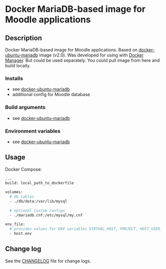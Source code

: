 # Docker MariaDB-based image for Moodle applications

## Description

Docker MariaDB-based image for Moodle applications.
Based on [docker-ubuntu-mariadb](https://github.com/demmonico/docker-ubuntu-mariadb) image (v2.0). 
Was developed for using with [Docker Manager](https://github.com/demmonico/docker-manager/). 
But could be used separately. 
You could pull image from here and build locally.


### Installs

- see [docker-ubuntu-mariadb](https://github.com/demmonico/docker-ubuntu-mariadb)
- additional config for Moodle database


### Build arguments

- see [docker-ubuntu-mariadb](https://github.com/demmonico/docker-ubuntu-mariadb)


### Environment variables

- see [docker-ubuntu-mariadb](https://github.com/demmonico/docker-ubuntu-mariadb)


## Usage

Docker Compose:

```sh
...
build: local_path_to_dockerfile
  
volumes:
  # db tables
  - ./db/data:/var/lib/mysql
  
  # optional custom configs
  - ./mariadb.cnf:/etc/mysql/my.cnf
  
env_file:
  # provides values for ENV variables VIRTUAL_HOST, PROJECT, HOST_USER_NAME, HOST_USER_ID
  - host.env
```


## Change log

See the [CHANGELOG](CHANGELOG.md) file for change logs.
